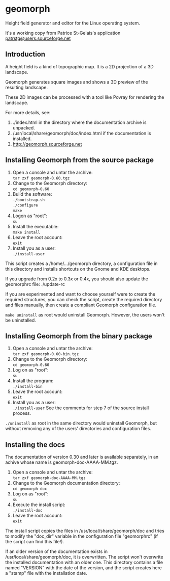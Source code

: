 geomorph
========

Height field  generator and editor for the Linux operating system.

It's a working copy from Patrice St-Gelais's application <patrstg@users.sourceforge.net>

Introduction
------------

A height field is a kind of topographic map.  It is a 2D projection of a 3D landscape.

Geomorph generates square images and shows a 3D preview of the resulting landscape.

These 2D images can be processed with a tool like Povray for rendering the landscape.

For more details, see:

1. ./index.html in the directory where the documentation archive is unpacked.
2. /usr/local/share/geomorph/doc/index.html if the documentation is installed.
3. http://geomorph.sourceforge.net

Installing Geomorph from the source package
--------------------------------------------------

1. Open a console and untar the archive:  
`tar zxf geomorph-0.60.tgz`
2. Change to the Geomorph directory:  
`cd geomorph-0.60`
3. Build the software:  
`./bootstrap.sh`  
`./configure`  
`make`  
4. Logon as "root":  
`su`
5. Install the executable:  
`make install`
6. Leave the root account:  
`exit`
7. Install you as a user:  
`./install-user`

This script creates a /home/.../geomorph directory, a configuration file in this directory and installs shortcuts on the Gnome and KDE desktops.

If you upgrade from 0.2x to 0.3x or 0.4x, you should also update the geomorphrc file:
./update-rc

If you are experimented and want to choose yourself were to create the required structures, you can check the script, create the required directory and files manually, then create a compliant Geomorph configuration file.

`make uninstall` as root would uninstall Geomorph.  However, the users won't be uninstalled.


Installing Geomorph from the binary package
--------------------------------------------------

1. Open a console and untar the archive:  
`tar zxf geomorph-0.60-bin.tgz`
2. Change to the Geomorph directory:  
`cd geomorph-0.60`
3. Log on as "root":  
`su`
4. Install the program:  
`./install-bin`
5. Leave the root account:  
`exit`
6. Install you as a user:  
`./install-user`
See the comments for step 7 of the source install process.

`./uninstall` as root in the same directory would uninstall Geomorph, but without removing any of the users' directories and configuration files.


Installing the docs
-------------------

The documentation of version 0.30 and later is available separately, in an achive whose name is geomorph-doc-AAAA-MM.tgz.

1. Open a console and untar the archive:  
`tar zxf geomorph-doc-AAAA-MM.tgz `
2. Change to the Geomorph documentation directory:   
`cd geomorph-doc`
3. Log on as "root":  
`su`
4. Execute the install script:  
`./install-doc`
5. Leave the root account:  
`exit`

The install script copies the files in /usr/local/share/geomorph/doc and tries to modify the "doc_dir" variable in the configuration file "geomorphrc" (if the script can find this file!).

If an older version of the documentation exists in /usr/local/share/geomorph/doc, it is overwritten. The script won't overwrite the installed documentation with an older one. This directory contains a file named "VERSION" with the date of the version, and the script creates here a "stamp" file with the installation date.

